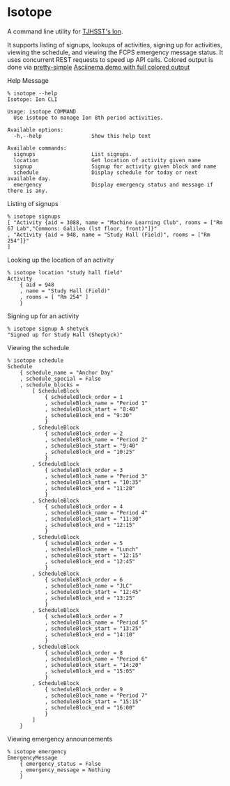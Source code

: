 # Isotope

A command line utility for [TJHSST's Ion](https://ion.tjhsst.edu).

It supports listing of signups, lookups of activities, signing up for activities,
viewing the schedule, and viewing the FCPS emergency message status.
It uses concurrent REST requests to speed up API calls.
Colored output is done via [pretty-simple](https://hackage.haskell.org/package/pretty-simple)
[Asciinema demo with full colored output](https://asciinema.org/a/239358)


Help Message
```
% isotope --help
Isotope: Ion CLI

Usage: isotope COMMAND
  Use isotope to manage Ion 8th period activities.

Available options:
  -h,--help                Show this help text

Available commands:
  signups                  List signups.
  location                 Get location of activity given name
  signup                   Signup for activity given block and name
  schedule                 Display schedule for today or next available day.
  emergency                Display emergency status and message if there is any.
```

Listing of signups
```
% isotope signups
[ "Activity {aid = 3088, name = "Machine Learning Club", rooms = ["Rm 67 Lab","Commons: Galileo (lst floor, front)"]}" 
, "Activity {aid = 948, name = "Study Hall (Field)", rooms = ["Rm 254"]}" 
] 
```

Looking up the location of an activity
```
% isotope location "study hall field"
Activity 
    { aid = 948
    , name = "Study Hall (Field)" 
    , rooms = [ "Rm 254" ]
    } 
```

Signing up for an activity
```
% isotope signup A shetyck
"Signed up for Study Hall (Sheptyck)"
```

Viewing the schedule
```
% isotope schedule
Schedule 
    { schedule_name = "Anchor Day" 
    , schedule_special = False
    , schedule_blocks = 
        [ ScheduleBlock 
            { scheduleBlock_order = 1
            , scheduleBlock_name = "Period 1" 
            , scheduleBlock_start = "8:40" 
            , scheduleBlock_end = "9:30" 
            } 
        , ScheduleBlock 
            { scheduleBlock_order = 2
            , scheduleBlock_name = "Period 2" 
            , scheduleBlock_start = "9:40" 
            , scheduleBlock_end = "10:25" 
            } 
        , ScheduleBlock 
            { scheduleBlock_order = 3
            , scheduleBlock_name = "Period 3" 
            , scheduleBlock_start = "10:35" 
            , scheduleBlock_end = "11:20" 
            } 
        , ScheduleBlock 
            { scheduleBlock_order = 4
            , scheduleBlock_name = "Period 4" 
            , scheduleBlock_start = "11:30" 
            , scheduleBlock_end = "12:15" 
            } 
        , ScheduleBlock 
            { scheduleBlock_order = 5
            , scheduleBlock_name = "Lunch" 
            , scheduleBlock_start = "12:15" 
            , scheduleBlock_end = "12:45" 
            } 
        , ScheduleBlock 
            { scheduleBlock_order = 6
            , scheduleBlock_name = "JLC" 
            , scheduleBlock_start = "12:45" 
            , scheduleBlock_end = "13:25" 
            } 
        , ScheduleBlock 
            { scheduleBlock_order = 7
            , scheduleBlock_name = "Period 5" 
            , scheduleBlock_start = "13:25" 
            , scheduleBlock_end = "14:10" 
            } 
        , ScheduleBlock 
            { scheduleBlock_order = 8
            , scheduleBlock_name = "Period 6" 
            , scheduleBlock_start = "14:20" 
            , scheduleBlock_end = "15:05" 
            } 
        , ScheduleBlock 
            { scheduleBlock_order = 9
            , scheduleBlock_name = "Period 7" 
            , scheduleBlock_start = "15:15" 
            , scheduleBlock_end = "16:00" 
            } 
        ] 
    } 
```

Viewing emergency announcements
```
% isotope emergency
EmergencyMessage 
    { emergency_status = False
    , emergency_message = Nothing
    } 
```
